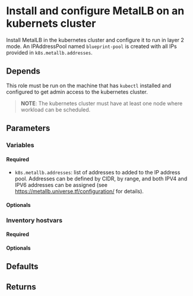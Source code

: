 # Install and configure MetalLB on an kubernets cluster

Install MetalLB in the kubernetes cluster and configure it to run in layer 2
mode. An IPAddressPool named `blueprint-pool` is created with all IPs provided
in `k8s.metallb.addresses`.

## Depends

This role must be run on the machine that has `kubectl` installed and configured
to get admin access to the kubernetes cluster.

> **NOTE**: The kubernetes cluster must have at least one node where workload
> can be scheduled.

## Parameters
### Variables
#### Required

* `k8s.metallb.addresses`: list of addresses to added to the IP address pool.
Addresses can be defined by CIDR, by range, and both IPV4 and IPV6 addresses
can be assigned (see https://metallb.universe.tf/configuration/ for details).

#### Optionals

### Inventory hostvars
#### Required
#### Optionals

## Defaults

## Returns
